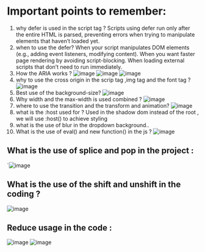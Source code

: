# Important points to remember:

1. why defer is used in the script tag ?
  Scripts using defer run only after the entire HTML is parsed, preventing errors when trying to manipulate elements that haven’t loaded yet.
2. when to use the defer?
   When your script manipulates DOM elements (e.g., adding event listeners, modifying content).
When you want faster page rendering by avoiding script-blocking.
When loading external scripts that don’t need to run immediately.
3. How the ARIA works ?
![image](https://github.com/user-attachments/assets/9124af55-c847-48d5-a83c-a42f26e99324)
![image](https://github.com/user-attachments/assets/ebd0eccf-95a7-41e9-a007-65f71249e76a)
![image](https://github.com/user-attachments/assets/571a911f-2976-46b9-963b-cf9e9890a735)
5. why to use the cross origin in the scrip tag ,img tag and the font tag ?
   ![image](https://github.com/user-attachments/assets/3985a632-a29d-4669-ad35-3569b6b654e1)
6. Best use of the background-size?
     ![image](https://github.com/user-attachments/assets/7e77ba28-4a72-4d63-9323-9a8e0d51cbda)
7. Why width and the max-width is used combined ?
  ![image](https://github.com/user-attachments/assets/4dc134ae-c43e-45b8-8c19-22daafb95c8c)
8. where to use the transition and the transform and animation?
![image](https://github.com/user-attachments/assets/2b54dfba-337b-4ed1-b816-4980590f3de1)
9. what is the :host used for ?
   Used in the shadow dom instead of the root , we will use :host() to achieve styling
10. what is the use of blur in the dropdown background..
11. What is the use of eval() and new function() in the js ?
![image](https://github.com/user-attachments/assets/6f817559-5cf6-4786-bc4c-49fdc6b64599)

## What is the use of splice and pop in the project :


  `![image](https://github.com/user-attachments/assets/ec37261a-9baf-4d48-bbcb-6b2def5a690b)

## What is the use of the shift and unshift in the coding ?
  
  ![image](https://github.com/user-attachments/assets/863ad422-48fc-4da7-a8d3-42927f9282c8)

## Reduce usage in the code :
  
  ![image](https://github.com/user-attachments/assets/f7bf77e1-50ae-417a-9dee-313c200bd2bd)
![image](https://github.com/user-attachments/assets/f69cefe1-b478-4ca8-8e46-31718e54572b)

## 

